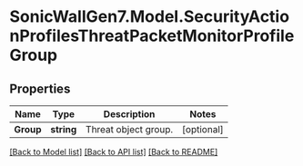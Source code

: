 # SonicWallGen7.Model.SecurityActionProfilesThreatPacketMonitorProfileGroup

## Properties

Name | Type | Description | Notes
------------ | ------------- | ------------- | -------------
**Group** | **string** | Threat object group. | [optional] 

[[Back to Model list]](../README.md#documentation-for-models) [[Back to API list]](../README.md#documentation-for-api-endpoints) [[Back to README]](../README.md)

